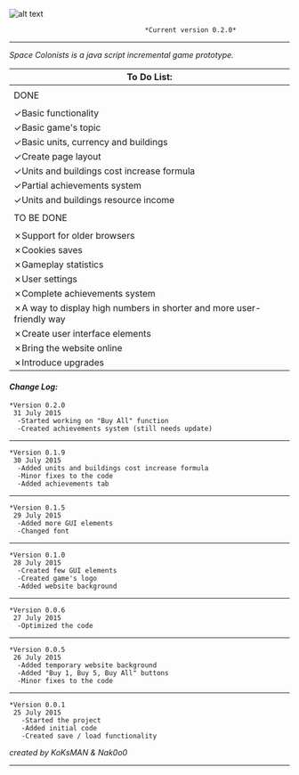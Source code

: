 ![alt text](http://i.imgur.com/4uIdcnB.png)

                                      *Current version 0.2.0*
___

<em> Space Colonists is a java script incremental game prototype. </em>

|   To Do List:     |
| ------------- |
| |
|   DONE        |
| |
| ✓Basic functionality|
| ✓Basic game's topic|
| ✓Basic units, currency and buildings|
| ✓Create page layout|
| ✓Units and buildings cost increase formula|
| ✓Partial achievements system|
| ✓Units and buildings resource income|
| |
| TO BE DONE |
| |
|✗Support for older browsers|
|✗Cookies saves|
|✗Gameplay statistics|
|✗User settings|
|✗Complete achievements system|
|✗A way to display high numbers in shorter and more user-friendly way|
|✗Create user interface elements|
|✗Bring the website online|
|✗Introduce upgrades|


#### **_Change Log:_** ####
    *Version 0.2.0
     31 July 2015
      -Started working on "Buy All" function
      -Created achievements system (still needs update)
___
    *Version 0.1.9
     30 July 2015
      -Added units and buildings cost increase formula
      -Minor fixes to the code
      -Added achievements tab
___
    *Version 0.1.5
     29 July 2015
      -Added more GUI elements
      -Changed font
___
    *Version 0.1.0
     28 July 2015
      -Created few GUI elements
      -Created game's logo
      -Added website background
___
    *Version 0.0.6
     27 July 2015
      -Optimized the code
___
    *Version 0.0.5
     26 July 2015
      -Added temporary website background
      -Added "Buy 1, Buy 5, Buy All" buttons
      -Minor fixes to the code
___

    *Version 0.0.1
     25 July 2015
       -Started the project
       -Added initial code
       -Created save / load functionality

*created by KoKsMAN & Nak0o0*
___
